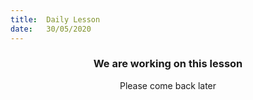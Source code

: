 ```yaml
---
title:  Daily Lesson
date:   30/05/2020
---
```


### <center>We are working on this lesson</center>
<center>Please come back later</center>